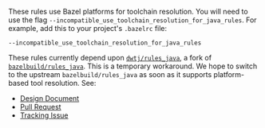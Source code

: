These rules use Bazel platforms for toolchain resolution. You will need to use
the flag `--incompatible_use_toolchain_resolution_for_java_rules`. For example,
add this to your project's `.bazelrc` file:

```
--incompatible_use_toolchain_resolution_for_java_rules
```

These rules currently depend upon [`dwtj/rules_java`](https://github.com/dwtj/rules_java),
a fork of [`bazelbuild/rules_java`](https://github.com/bazelbuild/rules_java).
This is a temporary workaround. We hope to switch to the upstream
`bazelbuild/rules_java` as soon as it supports platform-based tool resolution.
See:

- [Design Document](https://docs.google.com/document/d/1dumNYb-3L8xswa2zjz7HizjhT05HIsEbQc2KuV3rdnk/edit?usp=sharing)
- [Pull Request](https://github.com/bazelbuild/rules_java/pull/8)
- [Tracking Issue](https://github.com/bazelbuild/bazel/issues/7849)

